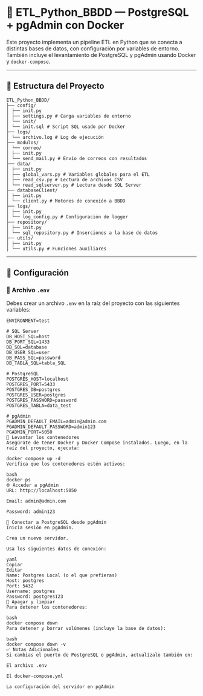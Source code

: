 # 🚀 ETL_Python_BBDD — PostgreSQL + pgAdmin con Docker

Este proyecto implementa un pipeline ETL en Python que se conecta a distintas bases de datos, con configuración por variables de entorno. También incluye el levantamiento de PostgreSQL y pgAdmin usando Docker y `docker-compose`.

---

## 📁 Estructura del Proyecto
```
ETL_Python_BBDD/
├── config/
│ ├── init.py
│ ├── settings.py # Carga variables de entorno
│ └── init/
│ └── init.sql # Script SQL usado por Docker
├── logs/
│ └── archivo.log # Log de ejecución
├── modulos/
│ └── correo/
│ ├── init.py
│ └── send_mail.py # Envío de correos con resultados
├── data/
│ ├── init.py
│ ├── global_vars.py # Variables globales para el ETL
│ ├── read_csv.py # Lectura de archivos CSV
│ └── read_sqlserver.py # Lectura desde SQL Server
├── databaseClient/
│ ├── init.py
│ └── client.py # Motores de conexión a BBDD
├── logs/
│ ├── init.py
│ └── log_config.py # Configuración de logger
├── repository/
│ ├── init.py
│ └── sql_repository.py # Inserciones a la base de datos
├── utils/
│ ├── init.py
│ └── utils.py # Funciones auxiliares
```
---

## 🔧 Configuración

### 📄 Archivo `.env`

Debes crear un archivo `.env` en la raíz del proyecto con las siguientes variables:

```env
ENVIRONMENT=test

# SQL Server
DB_HOST_SQL=host
DB_PORT_SQL=1433
DB_SQL=database
DB_USER_SQL=user
DB_PASS_SQL=password
DB_TABLA_SQL=tabla_SQL

# PostgreSQL
POSTGRES_HOST=localhost
POSTGRES_PORT=5433
POSTGRES_DB=postgres
POSTGRES_USER=postgres
POSTGRES_PASSWORD=password
POSTGRES_TABLA=data_test

# pgAdmin
PGADMIN_DEFAULT_EMAIL=admin@admin.com
PGADMIN_DEFAULT_PASSWORD=admin123
PGADMIN_PORT=5050
🐳 Levantar los contenedores
Asegúrate de tener Docker y Docker Compose instalados. Luego, en la raíz del proyecto, ejecuta:

docker compose up -d
Verifica que los contenedores estén activos:

bash
docker ps
🌐 Acceder a pgAdmin
URL: http://localhost:5050

Email: admin@admin.com

Password: admin123

🔌 Conectar a PostgreSQL desde pgAdmin
Inicia sesión en pgAdmin.

Crea un nuevo servidor.

Usa los siguientes datos de conexión:

yaml
Copiar
Editar
Name: Postgres Local (o el que prefieras)
Host: postgres
Port: 5432
Username: postgres
Password: postgres123
🧼 Apagar y limpiar
Para detener los contenedores:

bash
docker compose down
Para detener y borrar volúmenes (incluye la base de datos):

bash
docker compose down -v
✅ Notas Adicionales
Si cambias el puerto de PostgreSQL o pgAdmin, actualízalo también en:

El archivo .env

El docker-compose.yml

La configuración del servidor en pgAdmin
